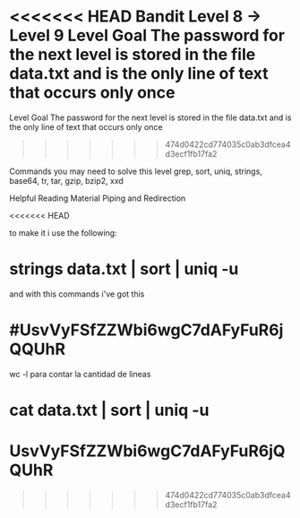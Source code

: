 <<<<<<< HEAD
Bandit Level 8 → Level 9
Level Goal
The password for the next level is stored in the file data.txt
 and is the only line of text that occurs only once
=======
Level Goal
The password for the next level is stored in the file
 data.txt and is the only line of text that occurs only once
>>>>>>> 474d0422cd774035c0ab3dfcea4d3ecf1fb17fa2

Commands you may need to solve this level
grep, sort, uniq, strings, base64, tr, tar, gzip, bzip2, xxd

Helpful Reading Material
Piping and Redirection

<<<<<<< HEAD

to make it i use the following: 

# strings data.txt | sort | uniq -u 

and with this commands i've got this 

#UsvVyFSfZZWbi6wgC7dAFyFuR6jQQUhR
=======
wc -l para contar la cantidad de lineas 

# cat data.txt | sort | uniq -u 

# UsvVyFSfZZWbi6wgC7dAFyFuR6jQQUhR

>>>>>>> 474d0422cd774035c0ab3dfcea4d3ecf1fb17fa2
